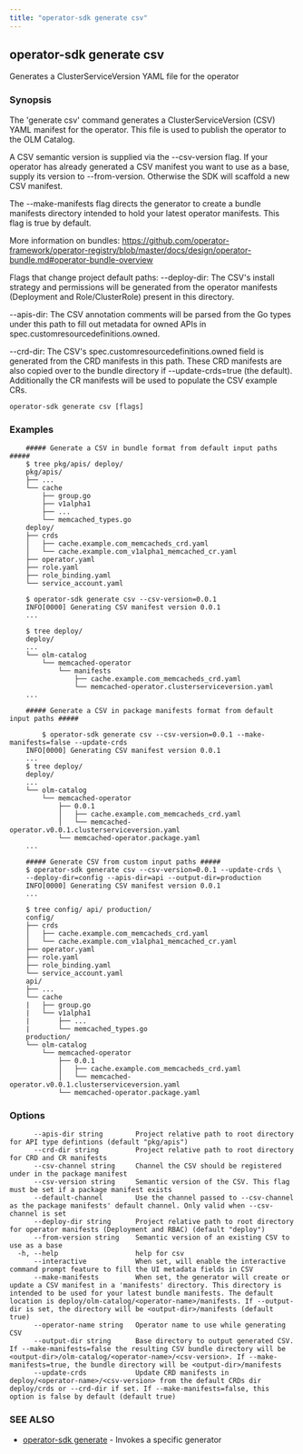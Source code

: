 ```yaml
---
title: "operator-sdk generate csv"
---
```

## operator-sdk generate csv

Generates a ClusterServiceVersion YAML file for the operator

### Synopsis

The 'generate csv' command generates a ClusterServiceVersion (CSV) YAML manifest
for the operator. This file is used to publish the operator to the OLM Catalog.

A CSV semantic version is supplied via the --csv-version flag. If your operator
has already generated a CSV manifest you want to use as a base, supply its
version to --from-version. Otherwise the SDK will scaffold a new CSV manifest.

The --make-manifests flag directs the generator to create a bundle manifests directory
intended to hold your latest operator manifests. This flag is true by default.

More information on bundles:
https://github.com/operator-framework/operator-registry/blob/master/docs/design/operator-bundle.md#operator-bundle-overview

Flags that change project default paths:
  --deploy-dir:
    The CSV's install strategy and permissions will be generated from the operator manifests
    (Deployment and Role/ClusterRole) present in this directory.

  --apis-dir:
    The CSV annotation comments will be parsed from the Go types under this path to
    fill out metadata for owned APIs in spec.customresourcedefinitions.owned.

  --crd-dir:
    The CSV's spec.customresourcedefinitions.owned field is generated from the CRD manifests
    in this path. These CRD manifests are also copied over to the bundle directory if
    --update-crds=true (the default). Additionally the CR manifests will be used to populate
    the CSV example CRs.


```
operator-sdk generate csv [flags]
```

### Examples

```
    ##### Generate a CSV in bundle format from default input paths #####
    $ tree pkg/apis/ deploy/
    pkg/apis/
    ├── ...
    └── cache
        ├── group.go
        ├── v1alpha1
        ├── ...
        └── memcached_types.go
    deploy/
    ├── crds
    │   ├── cache.example.com_memcacheds_crd.yaml
    │   └── cache.example.com_v1alpha1_memcached_cr.yaml
    ├── operator.yaml
    ├── role.yaml
    ├── role_binding.yaml
    └── service_account.yaml

    $ operator-sdk generate csv --csv-version=0.0.1
    INFO[0000] Generating CSV manifest version 0.0.1
    ...

    $ tree deploy/
    deploy/
    ...
    └── olm-catalog
        └── memcached-operator
            └── manifests
                ├── cache.example.com_memcacheds_crd.yaml
                └── memcached-operator.clusterserviceversion.yaml
    ...

    ##### Generate a CSV in package manifests format from default input paths #####

		$ operator-sdk generate csv --csv-version=0.0.1 --make-manifests=false --update-crds
    INFO[0000] Generating CSV manifest version 0.0.1
    ...
    $ tree deploy/
    deploy/
    ...
    └── olm-catalog
        └── memcached-operator
            ├── 0.0.1
            │   ├── cache.example.com_memcacheds_crd.yaml
            │   └── memcached-operator.v0.0.1.clusterserviceversion.yaml
            └── memcached-operator.package.yaml
    ...

    ##### Generate CSV from custom input paths #####
    $ operator-sdk generate csv --csv-version=0.0.1 --update-crds \
    --deploy-dir=config --apis-dir=api --output-dir=production
    INFO[0000] Generating CSV manifest version 0.0.1
    ...

    $ tree config/ api/ production/
    config/
    ├── crds
    │   ├── cache.example.com_memcacheds_crd.yaml
    │   └── cache.example.com_v1alpha1_memcached_cr.yaml
    ├── operator.yaml
    ├── role.yaml
    ├── role_binding.yaml
    └── service_account.yaml
    api/
    ├── ...
    └── cache
    |   ├── group.go
    |   └── v1alpha1
    |       ├── ...
    |       └── memcached_types.go
    production/
    └── olm-catalog
        └── memcached-operator
            ├── 0.0.1
            │   ├── cache.example.com_memcacheds_crd.yaml
            │   └── memcached-operator.v0.0.1.clusterserviceversion.yaml
            └── memcached-operator.package.yaml

```

### Options

```
      --apis-dir string        Project relative path to root directory for API type defintions (default "pkg/apis")
      --crd-dir string         Project relative path to root directory for CRD and CR manifests
      --csv-channel string     Channel the CSV should be registered under in the package manifest
      --csv-version string     Semantic version of the CSV. This flag must be set if a package manifest exists
      --default-channel        Use the channel passed to --csv-channel as the package manifests' default channel. Only valid when --csv-channel is set
      --deploy-dir string      Project relative path to root directory for operator manifests (Deployment and RBAC) (default "deploy")
      --from-version string    Semantic version of an existing CSV to use as a base
  -h, --help                   help for csv
      --interactive            When set, will enable the interactive command prompt feature to fill the UI metadata fields in CSV
      --make-manifests         When set, the generator will create or update a CSV manifest in a 'manifests' directory. This directory is intended to be used for your latest bundle manifests. The default location is deploy/olm-catalog/<operator-name>/manifests. If --output-dir is set, the directory will be <output-dir>/manifests (default true)
      --operator-name string   Operator name to use while generating CSV
      --output-dir string      Base directory to output generated CSV. If --make-manifests=false the resulting CSV bundle directory will be <output-dir>/olm-catalog/<operator-name>/<csv-version>. If --make-manifests=true, the bundle directory will be <output-dir>/manifests
      --update-crds            Update CRD manifests in deploy/<operator-name>/<csv-version> from the default CRDs dir deploy/crds or --crd-dir if set. If --make-manifests=false, this option is false by default (default true)
```

### SEE ALSO

* [operator-sdk generate](../operator-sdk_generate)	 - Invokes a specific generator

